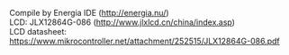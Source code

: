 Compile by Energia IDE (http://energia.nu/) </br>
LCD: JLX12864G-086 (http://www.jlxlcd.cn/china/index.asp) </br>
LCD datasheet: https://www.mikrocontroller.net/attachment/252515/JLX12864G-086.pdf </br>